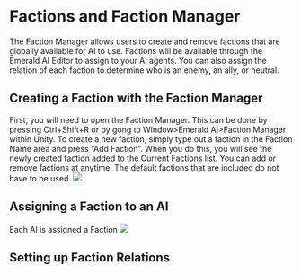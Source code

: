 # Factions and Faction Manager
The Faction Manager allows users to create and remove factions that are globally available for AI to use. Factions will be available through the Emerald AI Editor to assign to your AI agents. You can also assign the relation of each faction to determine who is an enemy, an ally, or neutral.

## Creating a Faction with the Faction Manager
First, you will need to open the Faction Manager. This can be done by pressing Ctrl+Shift+R or by gong to Window>Emerald AI>Faction Manager within Unity. To create a new faction, simply type out a faction in the Faction Name area and press “Add Faction”. When you do this, you will see the newly created faction added to the Current Factions list. You can add or remove factions at anytime. The default factions that are included do not have to be used.
![](https://i.imgur.com/UGpZk0C.gif)

## Assigning a Faction to an AI
Each AI is assigned a Faction
![](https://i.imgur.com/FVQfOsJ.png)

## Setting up Faction Relations
